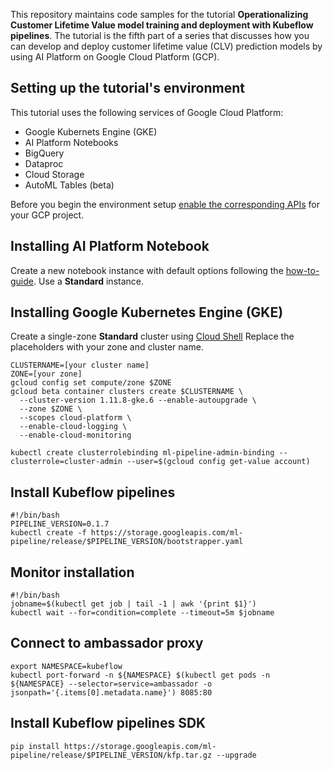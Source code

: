 This repository maintains code samples for the tutorial **Operationalizing Customer Lifetime Value model training and deployment with Kubeflow pipelines**. The tutorial is the fifth part of a series that discusses how you can develop and deploy customer lifetime value (CLV) prediction models by using AI Platform on Google Cloud Platform (GCP).


## Setting up the tutorial's environment
This tutorial uses the following services of Google Cloud Platform:
- Google Kubernets Engine (GKE)
- AI Platform Notebooks
- BigQuery
- Dataproc
- Cloud Storage
- AutoML Tables (beta)

Before you begin the environment setup [enable the corresponding APIs](https://cloud.google.com/apis/docs/enable-disable-apis) for your GCP project.

## Installing AI Platform Notebook
Create a new notebook instance with default options following the [how-to-guide](https://cloud.google.com/ml-engine/docs/notebooks/create-new). Use a **Standard** instance.

## Installing Google Kubernetes Engine (GKE)
Create a single-zone **Standard** cluster using [Cloud Shell](https://cloud.google.com/shell/) Replace the placeholders with your zone and cluster name.
```
CLUSTERNAME=[your cluster name]
ZONE=[your zone]
gcloud config set compute/zone $ZONE
gcloud beta container clusters create $CLUSTERNAME \
  --cluster-version 1.11.8-gke.6 --enable-autoupgrade \
  --zone $ZONE \
  --scopes cloud-platform \
  --enable-cloud-logging \
  --enable-cloud-monitoring 
```

```
kubectl create clusterrolebinding ml-pipeline-admin-binding --clusterrole=cluster-admin --user=$(gcloud config get-value account)
```

## Install Kubeflow pipelines
```
#!/bin/bash
PIPELINE_VERSION=0.1.7
kubectl create -f https://storage.googleapis.com/ml-pipeline/release/$PIPELINE_VERSION/bootstrapper.yaml
```
## Monitor installation
```
#!/bin/bash
jobname=$(kubectl get job | tail -1 | awk '{print $1}')
kubectl wait --for=condition=complete --timeout=5m $jobname
```

## Connect to ambassador proxy
```
export NAMESPACE=kubeflow
kubectl port-forward -n ${NAMESPACE} $(kubectl get pods -n ${NAMESPACE} --selector=service=ambassador -o jsonpath='{.items[0].metadata.name}') 8085:80
```

## Install Kubeflow pipelines SDK
```
pip install https://storage.googleapis.com/ml-pipeline/release/$PIPELINE_VERSION/kfp.tar.gz --upgrade
```
